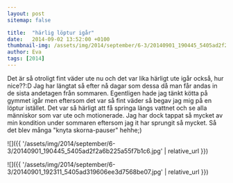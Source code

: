 ```yaml
---
layout: post
sitemap: false

title:  "härlig löptur igår"
date:   2014-09-02 13:52:00 +0100
thumbnail-img: /assets/img/2014/september/6-3/20140901_190445_5405ad2f2a6b225a55f7b1c6.jpg
author: Eva
tags: [2014]
---
```


Det är så otroligt fint väder ute nu och det var lika härligt ute igår också, hur nice??:D Jag har längtat så efter nå dagar som dessa då man får andas in de sista andetagen från sommaren. Egentligen hade jag tänkt kötta på gymmet igår men eftersom det var så fint väder så begav jag mig på en löptur istället. Det var så härligt att få springa längs vattnet och se alla människor som var ute och motionerade. Jag har dock tappat så mycket av min kondition under sommaren eftersom jag it har sprungit så mycket. Så det blev många "knyta skorna-pauser" hehhe;)

![]({{ '/assets/img/2014/september/6-3/20140901_190445_5405ad2f2a6b225a55f7b1c6.jpg'  | relative_url }})

![]({{ '/assets/img/2014/september/6-3/20140901_192311_5405ad319606ee3d7568be07.jpg'  | relative_url }})

